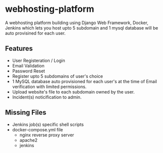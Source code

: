 # webhosting-platform

A webhosting platform building using Django Web Framework, Docker, Jenkins which lets you host upto 5 subdomain and 1 mysql database will be auto provisined for each user.

## Features

- User Registeration / Login
- Email Validation
- Password Reset
- Register upto 5 subdomains of user's choice
- 1 MySQL database auto provisioned for each user's at the time of Email verification with limited permissions.
- Upload website's file to each subdomain owned by the user.
- Incident(s) noticification to admin.

## Missing Files

- Jenkins job(s) specific shell scripts
- docker-compose.yml file
  - nginx reverse proxy server
  - apache2
  - jenkins
